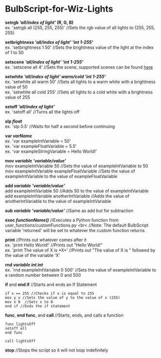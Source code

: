 # BulbScript-for-Wiz-Lights
**setrgb *'all/index of light'* (R, G, B)** <br>
ex. 'setrgb all (255, 255, 255)' //Sets the rgb value of all lights to (255, 255, 255) <br>

**setbrightness *'all/index of light'* *'int 1-255'*** <br>
ex. 'setbrightness 1 50' //Sets the brightness value of the light at the index of 1 to 50 <br>

**setscene *'all/index of light'* *'int 1-255'*** <br>
ex. 'setscene all 4' //Sets the scene, supported scenes can be found [here](https://github.com/sbidy/pywizlight/blob/master/pywizlight/scenes.py) <br>

**setwhite *'all/index of light'* *warm/cold* *'int 1-255'*** <br>
ex. 'setwhite all warm 50' //Sets all lights to a warm white with a brightness value of 50 <br>
ex. 'setwhite all cold 255' //Sets all lights to a cold white with a brightness value of 255 <br>

**setoff *'all/index of light'*** <br>
ex. 'setoff all' //Turns all the lights off <br>

**slp *float*** <br>
ex. 'slp 0.5' //Waits for half a second before continuing <br>

**var *varName*** <br>
ex. 'var exampleIntVariable = 50' <br>
ex. 'var exampleFloatVariable = 5.5' <br>
ex. 'var exampleStringVariable = Hello World!' <br>

**mov *variable* *'variable/value'*** <br>
mov exampleIntVariable 50 //Sets the value of exampleIntVariable to 50 <br>
mov exampleIntVariable exampleFloatVariable //Sets the value of exampleIntVariable to the value of exampleFloatVariable <br>

**add *variable* *'variable/value'*** <br>
add exampleIntVariable 50 //Adds 50 to the value of exampleIntVariable <br>
add exampleIntVariable anotherIntVariable //Adds the value of anotherIntVariable to the value of exampleIntVariable <br>

**sub *variable* *'variable/value'*** //Same as add but for subtraction <br>

**exec *functionName()*** //Executes a Python function from user_functions/customFunctions.py <br<
//Note: The default BulbScript variable 'returned' will be set to whatever the custom function returns

**print** //Prints out whatever comes after it <br>
ex. 'print Hello World!' //Prints out "Hello World!" <br>
ex. 'print The value of X is \*X\*' //Prints out "The value of X is " followed by the value of the variable 'X' <br>

**rnd *variable* *int* *int*** <br>
ex. 'rnd exampleIntVariable 0 500' //Sets the value of exampleIntVariable to a random number between 0 and 500 <br>

**if** and **end if** //Starts and ends an If Statement <br>
```
if x == 255 //Checks if x is equal to 255
mov y x //Sets the value of y to the value of x (255)
mov x 0  //Sets x to 0
end if //Ends the if statement
```
**func**, **end func**, and **call** //Starts, ends, and calls a function <br>

```
func lightsOff
setoff all
end func

call lightsOff
```

**stop**  //Stops the script so it will not loop indefinitely 
